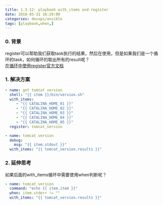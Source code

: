 ```yaml
---
title: 1.3.12: playbook with_items and register
date: 2018-05-31 16:29:00
categories: devops/ansible
tags: [playbook,when,]
---
```


### 0. 背景
register可以帮助我们获取task执行的结果，然后在使用，但是如果我们是一个循环的task，如何循环的取出所有的result呢？  
[在循环中使用register官方文档](https://docs.ansible.com/ansible/2.4/playbooks_loops.html#using-register-with-a-loop)

### 1. 解决方案
``` yaml
- name: get tomcat version
  shell: "{{ item }}/bin/version.sh"
  with_items:
     - "{{ CATALINA_HOME_01 }}"
     - "{{ CATALINA_HOME_02 }}"
     - "{{ CATALINA_HOME_03 }}"
     - "{{ CATALINA_HOME_04 }}"
     - "{{ CATALINA_HOME_05 }}"
  register: tomcat_version

- name: tomcat version
  debug:
    msg: "{{ item.stdout }}"
  with_items: "{{ tomcat_version.results }}"
```

### 2. 延伸思考
如果后面的with_items循环中需要使用when判断呢？
``` yaml
- name: tomcat version
  command: "echo {{ item.item }}"
  when: item.stderr != ""
  with_items: "{{ tomcat_version.results }}"
```